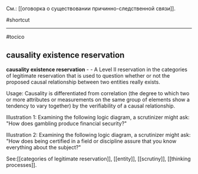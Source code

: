 См.: [[оговорка о существовании причинно-следственной связи]].

#shortcut




<hr/>

#tocico

## causality existence reservation

<b>causality existence reservation</b> - - A Level II reservation in the categories of legitimate reservation that is used to question whether or not the proposed causal relationship between two entities really exists.



Usage: Causality is differentiated from correlation (the degree to which two or more attributes or measurements on the same group of elements show a tendency to vary together) by the verifiability of a causal relationship. 

Illustration 1: Examining the following logic diagram, a scrutinizer might ask: "How does gambling produce financial security?" 
 

Illustration 2: Examining the following logic diagram, a scrutinizer might ask: "How does being certified in a field or discipline assure that you know everything about the subject?" 
 



See:[[categories of legitimate reservation]], [[entity]], [[scrutiny]], [[thinking processes]].
